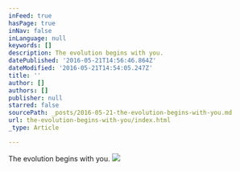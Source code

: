```yaml
---
inFeed: true
hasPage: true
inNav: false
inLanguage: null
keywords: []
description: The evolution begins with you.
datePublished: '2016-05-21T14:56:46.864Z'
dateModified: '2016-05-21T14:54:05.247Z'
title: ''
author: []
authors: []
publisher: null
starred: false
sourcePath: _posts/2016-05-21-the-evolution-begins-with-you.md
url: the-evolution-begins-with-you/index.html
_type: Article

---
```

The evolution begins with you.
![](https://the-grid-user-content.s3-us-west-2.amazonaws.com/bf6a50b9-8e17-4d0c-9aa6-f25036a66167.jpg)